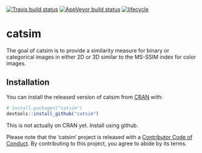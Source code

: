 
<!-- README.md is generated from README.Rmd. Please edit that file -->

[![Travis build
status](https://travis-ci.org/gzt/catsim.svg?branch=master)](https://travis-ci.org/gzt/catsim)
[![AppVeyor build
status](https://ci.appveyor.com/api/projects/status/github/gzt/catsim?branch=master&svg=true)](https://ci.appveyor.com/project/gzt/catsim)
[![lifecycle](https://img.shields.io/badge/lifecycle-experimental-orange.svg)](https://www.tidyverse.org/lifecycle/#experimental)

# catsim

The goal of catsim is to provide a similarity measure for binary or
categorical images in either 2D or 3D similar to the MS-SSIM index for
color images.

## Installation

You can install the released version of catsim from
[CRAN](https://CRAN.R-project.org) with:

``` r
# install.packages("catsim")
devtools::install_github("catsim")
```

This is not actually on CRAN yet. Install using github.

Please note that the ‘catsim’ project is released with a [Contributor
Code of Conduct](CODE_OF_CONDUCT.md). By contributing to this project,
you agree to abide by its terms.

